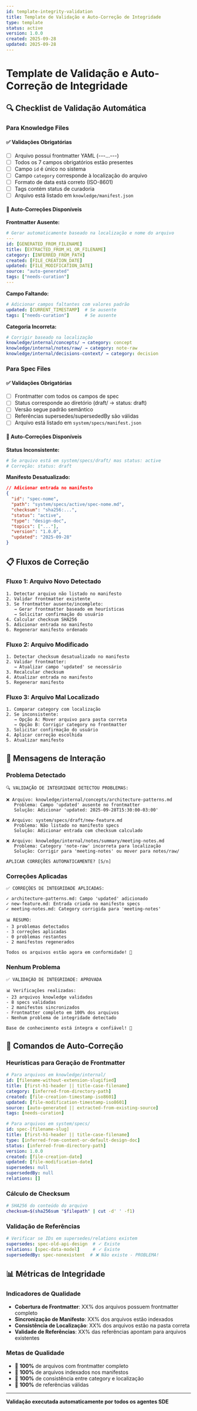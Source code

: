 ```yaml
---
id: template-integrity-validation
title: Template de Validação e Auto-Correção de Integridade
type: template
status: active
version: 1.0.0
created: 2025-09-28
updated: 2025-09-28
---
```


# Template de Validação e Auto-Correção de Integridade

## 🔍 Checklist de Validação Automática

### Para Knowledge Files

#### ✅ Validações Obrigatórias
- [ ] Arquivo possui frontmatter YAML (---...---)
- [ ] Todos os 7 campos obrigatórios estão presentes
- [ ] Campo `id` é único no sistema
- [ ] Campo `category` corresponde à localização do arquivo
- [ ] Formato de data está correto (ISO-8601)
- [ ] Tags contém status de curadoria
- [ ] Arquivo está listado em `knowledge/manifest.json`

#### 🔧 Auto-Correções Disponíveis

**Frontmatter Ausente:**
```yaml
# Gerar automaticamente baseado na localização e nome do arquivo
---
id: [GENERATED_FROM_FILENAME]
title: [EXTRACTED_FROM_H1_OR_FILENAME]
category: [INFERRED_FROM_PATH]
created: [FILE_CREATION_DATE]
updated: [FILE_MODIFICATION_DATE]
source: "auto-generated"
tags: ["needs-curation"]
---
```

**Campo Faltando:**
```yaml
# Adicionar campos faltantes com valores padrão
updated: [CURRENT_TIMESTAMP]  # Se ausente
tags: ["needs-curation"]      # Se ausente
```

**Categoria Incorreta:**
```yaml
# Corrigir baseado na localização
knowledge/internal/concepts/ → category: concept
knowledge/internal/notes/raw/ → category: note-raw
knowledge/internal/decisions-context/ → category: decision
```

### Para Spec Files

#### ✅ Validações Obrigatórias
- [ ] Frontmatter com todos os campos de spec
- [ ] Status corresponde ao diretório (draft/ → status: draft)
- [ ] Versão segue padrão semântico
- [ ] Referências supersedes/supersededBy são válidas
- [ ] Arquivo está listado em `system/specs/manifest.json`

#### 🔧 Auto-Correções Disponíveis

**Status Inconsistente:**
```yaml
# Se arquivo está em system/specs/draft/ mas status: active
# Correção: status: draft
```

**Manifesto Desatualizado:**
```json
// Adicionar entrada no manifesto
{
  "id": "spec-nome",
  "path": "system/specs/active/spec-nome.md", 
  "checksum": "sha256:...",
  "status": "active",
  "type": "design-doc",
  "topics": ["..."],
  "version": "1.0.0",
  "updated": "2025-09-28"
}
```

## 📋 Fluxos de Correção

### Fluxo 1: Arquivo Novo Detectado

```
1. Detectar arquivo não listado no manifesto
2. Validar frontmatter existente
3. Se frontmatter ausente/incompleto:
   → Gerar frontmatter baseado em heurísticas
   → Solicitar confirmação do usuário
4. Calcular checksum SHA256
5. Adicionar entrada no manifesto
6. Regenerar manifesto ordenado
```

### Fluxo 2: Arquivo Modificado

```
1. Detectar checksum desatualizado no manifesto
2. Validar frontmatter:
   → Atualizar campo 'updated' se necessário
3. Recalcular checksum
4. Atualizar entrada no manifesto
5. Regenerar manifesto
```

### Fluxo 3: Arquivo Mal Localizado

```
1. Comparar category com localização
2. Se inconsistente:
   → Opção A: Mover arquivo para pasta correta
   → Opção B: Corrigir category no frontmatter
3. Solicitar confirmação do usuário
4. Aplicar correção escolhida
5. Atualizar manifesto
```

## 🤖 Mensagens de Interação

### Problema Detectado

```
🔍 VALIDAÇÃO DE INTEGRIDADE DETECTOU PROBLEMAS:

❌ Arquivo: knowledge/internal/concepts/architecture-patterns.md
   Problema: Campo 'updated' ausente no frontmatter
   Solução: Adicionar 'updated: 2025-09-28T15:30:00-03:00'

❌ Arquivo: system/specs/draft/new-feature.md  
   Problema: Não listado no manifesto specs
   Solução: Adicionar entrada com checksum calculado

❌ Arquivo: knowledge/internal/notes/summary/meeting-notes.md
   Problema: Category 'note-raw' incorreta para localização
   Solução: Corrigir para 'meeting-notes' ou mover para notes/raw/

APLICAR CORREÇÕES AUTOMATICAMENTE? [S/n]
```

### Correções Aplicadas

```
✅ CORREÇÕES DE INTEGRIDADE APLICADAS:

✓ architecture-patterns.md: Campo 'updated' adicionado
✓ new-feature.md: Entrada criada no manifesto specs
✓ meeting-notes.md: Category corrigida para 'meeting-notes'

📊 RESUMO:
- 3 problemas detectados
- 3 correções aplicadas
- 0 problemas restantes
- 2 manifestos regenerados

Todos os arquivos estão agora em conformidade! 🎉
```

### Nenhum Problema

```
✅ VALIDAÇÃO DE INTEGRIDADE: APROVADA

📊 Verificações realizadas:
- 23 arquivos knowledge validados
- 8 specs validadas  
- 2 manifestos sincronizados
- Frontmatter completo em 100% dos arquivos
- Nenhum problema de integridade detectado

Base de conhecimento está íntegra e confiável! 🎉
```

## 🔧 Comandos de Auto-Correção

### Heurísticas para Geração de Frontmatter

```yaml
# Para arquivos em knowledge/internal/
id: [filename-without-extension-slugified]
title: [first-h1-header || title-case-filename]
category: [inferred-from-directory-path]
created: [file-creation-timestamp-iso8601]
updated: [file-modification-timestamp-iso8601] 
source: [auto-generated || extracted-from-existing-source]
tags: [needs-curation]

# Para arquivos em system/specs/
id: spec-[filename-slug]
title: [first-h1-header || title-case-filename]
type: [inferred-from-content-or-default-design-doc]
status: [inferred-from-directory-path]
version: 1.0.0
created: [file-creation-date]
updated: [file-modification-date]
supersedes: null
supersededBy: null
relations: []
```

### Cálculo de Checksum

```bash
# SHA256 do conteúdo do arquivo
checksum=$(sha256sum "$filepath" | cut -d' ' -f1)
```

### Validação de Referências

```yaml
# Verificar se IDs em supersedes/relations existem
supersedes: spec-old-api-design  # ✓ Existe
relations: [spec-data-model]     # ✓ Existe  
supersededBy: spec-nonexistent  # ❌ Não existe - PROBLEMA!
```

## 📊 Métricas de Integridade

### Indicadores de Qualidade

- **Cobertura de Frontmatter**: XX% dos arquivos possuem frontmatter completo
- **Sincronização de Manifesto**: XX% dos arquivos estão indexados
- **Consistência de Localização**: XX% dos arquivos estão na pasta correta
- **Validade de Referências**: XX% das referências apontam para arquivos existentes

### Metas de Qualidade

- 🎯 **100%** de arquivos com frontmatter completo
- 🎯 **100%** de arquivos indexados nos manifestos
- 🎯 **100%** de consistência entre category e localização
- 🎯 **100%** de referências válidas

---

**Validação executada automaticamente por todos os agentes SDE**